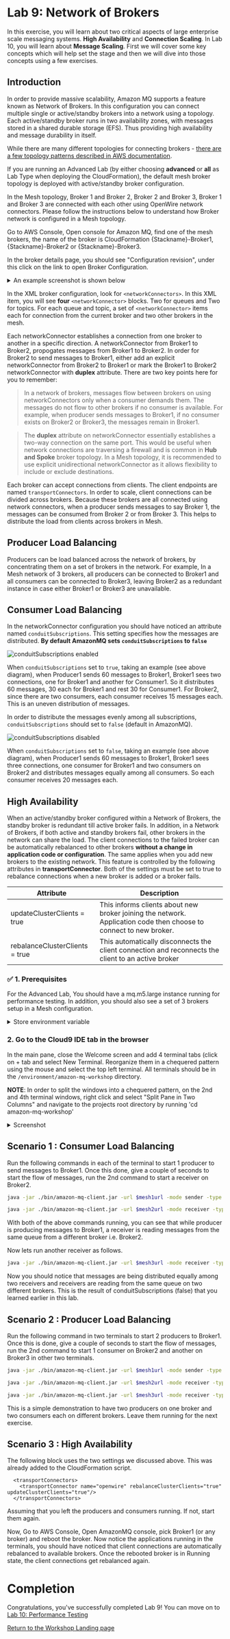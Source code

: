 # Lab 9: Network of Brokers

In this exercise, you will learn about two critical aspects of large enterprise scale messaging systems. **High Availability** and **Connection Scaling**. In Lab 10, you will learn about **Message Scaling**. First we will cover some key concepts which will help set the stage and then we will dive into those concepts using a few exercises.

## Introduction

In order to provide massive scalability, Amazon MQ supports a feature known as Network of Brokers. In this configuration you can connect multiple single or active/standby brokers into a network using a topology. Each active/standby broker runs in two availability zones, with messages stored in a shared durable storage (EFS). Thus providing high availability and message durability in itself.

While there are many different topologies for connecting brokers - [there are a few topology patterns described in AWS documentation](https://docs.aws.amazon.com/amazon-mq/latest/developer-guide/network-of-brokers.html#nob-topologies).

If you are running an Advanced Lab (by either choosing **advanced** or **all** as Lab Type when deploying the CloudFormation), the default mesh broker topology is deployed with active/standby broker configuration.

In the Mesh topology, Broker 1 and Broker 2, Broker 2 and Broker 3, Broker 1 and Broker 3 are connected with each other using OpenWire network connectors. Please follow the instructions below to understand how Broker network is configured in a Mesh topology. 

Go to AWS Console, Open console for Amazon MQ, find one of the mesh brokers, the name of the broker is CloudFormation {Stackname}-Broker1, {Stackname}-Broker2 or {Stackname}-Broker3.

In the broker details page, you should see "Configuration revision", under this click on the link to open Broker Configuration. 

<details><summary>An example screenshot is shown below</summary><p>

![Mesh Broker Configuration](/images/mesh-broker-config.png)

</details>

In the XML broker configuration, look for ```<networkConnectors>```. In this XML item, you will see **four** ```<networkConnector>``` blocks. Two for queues and Two for topics. For each queue and topic, a set of ```<networkConnector>``` items each for connection from the current broker and two other brokers in the mesh.

Each networkConnector establishes a connection from one broker to another in a specific direction. A networkConnector from Broker1 to Broker2, propogates messages from Broker1 to Broker2. In order for Broker2 to send messages to Broker1, either add an explicit networkConnector from Broker2 to Broker1 or mark the Broker1 to Broker2 networkConnector with **duplex** attribute. There are two key points here for you to remember:

> In a network of brokers, messages flow between brokers on using networkConnectors only when a consumer demands them. The messages do not flow to other brokers if no consumer is available. For example, when producer sends messages to Broker1, if no consumer exists on Broker2 or Broker3, the messages remain in Broker1. 

>The **duplex** attribute on networkConnector essentially establishes a two-way connection on the same port. This would be useful when network connections are traversing a firewall and is common in **Hub and Spoke** broker topology. In a Mesh topology, it is recommended to use explicit unidirectional networkConnector as it allows flexibility to include or exclude destinations.

Each broker can accept connections from clients. The client endpoints are named ```transportConnectors```.  In order to scale, client connections can be divided across brokers.
Because these brokers are all connected using network connectors, when a producer sends messages to say Broker 1, the messages can be consumed from Broker 2 or from Broker 3. This helps to distribute the load from clients across brokers in Mesh. 

## Producer Load Balancing

Producers can be load balanced across the network of brokers, by concentrating them on a set of brokers in the network. For example, In a Mesh network of 3 brokers, all producers can be connected to Broker1 and all consumers can be connected to Broker3, leaving Broker2 as a redundant instance in case either Broker1 or Broker3 are unavailable.

## Consumer Load Balancing

In the networkConnector configuration you should have noticed an attribute named ```conduitSubscriptions```. This setting specifies how the messages are distributed. **By default AmazonMQ sets ```conduitSubscriptions``` to ```false```**

![conduitSubscriptions enabled](/images/nob-conduit-true.png)

When ```conduitSubscriptions``` set to ```true```, taking an example (see above diagram), when Producer1 sends 60 messages to Broker1, Broker1 sees two connections, one for Broker1 and another for Consumer1. So it distributes 60 messages, 30 each for Broker1 and rest 30 for Consumer1. For Broker2, since there are two consumers, each consumer receives 15 messages each. This is an uneven distribution of messages.

In order to distribute the messages evenly among all subscriptions, ```conduitSubscriptions``` should set to ```false``` (default in AmazonMQ).

![conduitSubscriptions disabled](/images/nob-conduit-false.png)

When ```conduitSubscriptions``` set to ```false```, taking an example (see above diagram), when Producer1 sends 60 messages to Broker1, Broker1 sees three connections, one consumer for Broker1 and two consumers on Broker2 and distributes messages equally among all consumers. So each consumer receives 20 messages each.

## High Availability

When an active/standby broker configured within a Network of Brokers, the standby broker is redundant till active broker fails. In addition, in a Network of Brokers, if both active and standby brokers fail, other brokers in the network can share the load. The client connections to the failed broker can be automatically rebalanced to other brokers **without a change in application code or configuration**. The same applies when you add new brokers to the existing network. This feature is controlled by the following attributes in **transportConnector**. Both of the settings must be set to true to rebalance connections when a new broker is added or a broker fails.

| Attribute | Description |
| --------- | ----------- |
| updateClusterClients = true | This informs clients about new broker joining the network. Application code then choose to connect to new broker. |
| rebalanceClusterClients = true | This automatically disconnects the client connection and reconnects the client to an active broker |

### :white_check_mark: 1. Prerequisites

For the Advanced Lab, You should have a mq.m5.large instance running for performance testing. In addition, you should also see a set of 3 brokers setup in a Mesh configuration. 

<details><summary>Store environment variable</summary><p>

To make it easier to run the commands in the following labs we store frequently used parameters like the Amazon MQ broker url in Bash environment variable.

Go to the [AmazonMQ console](https://console.aws.amazon.com/amazon-mq), and click on the name of the broker (the one prefixed with CloudFormation stack name you created)

:white_check_mark: Scroll down to the Connections section and click the **Copy failover string** link beside the OpenWire row 
to copy the string to your clipboard. You need to **repeat this 3 more times** for capturing and saving broker failover urls for the brokers in Mesh network.

![Copy failover link](/images/fail-over-Step2.png)

:white_check_mark: Go to the AWS Console home, find Cloud9 service, open the service console. You should see a pre-built workspace named MQClient. Click on "Open IDE". 
Once the IDE is launched, you should see a bash shell window opened with the workshop github repository synced to amazon-mq-workshop folder.
In the bash shell, type the following commands one at a time (make sure you replace <failover url> with the failover url you copied below).

``` bash
cd ~/environment/amazon-mq-workshop
export temp_url="<failover url>"
export temp1_url="<failover url>"
export temp2_url="<failover url>"
export temp3_url="<failover url>"
echo "perfurl=\"$temp_url\"" >> ~/.bashrc; 
echo "mesh1url=\"$temp1_url\"" >> ~/.bashrc; 
echo "mesh2url=\"$temp2_url\"" >> ~/.bashrc; 
echo "mesh3url=\"$temp3_url\"" >> ~/.bashrc; 
source ~/.bashrc
./setup.sh
```
</details>

### 2. Go to the Cloud9 IDE tab in the browser

In the main pane, close the Welcome screen and add 4  terminal tabs (click on + tab and select New Terminal. Reorganize them in a chequered pattern using the mouse and select the top left terminal.
All terminals should be in the `/environment/amazon-mq-workshop` directory.

**NOTE**: In order to split the windows into a chequered pattern, on the 2nd and 4th terminal windows, right click and select "Split Pane in Two Columns" and navigate to the projects root directory by running 'cd amazon-mq-workshop' 

<details><summary>Screenshot</summary><p>

![Amazon MQ workshop Lab 2 step 3](/images/c9-window.png)

</p></details><p/>


## Scenario 1 : Consumer Load Balancing 

Run the following commands in each of the terminal to start 1 producer to send messages to Broker1. Once this done, give a couple of seconds to start the flow of messages, run the 2nd command to start a receiver on Broker2.

``` bash
java -jar ./bin/amazon-mq-client.jar -url $mesh1url -mode sender -type queue -destination workshop.queueA -name Sender-1
```

``` bash
java -jar ./bin/amazon-mq-client.jar -url $mesh2url -mode receiver -type queue -destination workshop.queueA 
```
With both of the above commands running, you can see that while producer is producing messages to Broker1, a receiver is reading messages from the same queue from a different broker i.e. Broker2.

Now lets run another receiver as follows. 

``` bash
java -jar ./bin/amazon-mq-client.jar -url $mesh3url -mode receiver -type queue -destination workshop.queueA 
```
Now you should notice that messages are being distributed equally among two receivers and receivers are reading from the same queue on two different brokers. This is the result of conduitSubscriptions (false) that you learned earlier in this lab.

## Scenario 2 : Producer Load Balancing 

Run the following command in two terminals to start 2 producers to Broker1. Once this is done, give a couple of seconds to start the flow of messages, run the 2nd command to start 1 consumer on Broker2 and another on Broker3 in other two terminals. 

``` bash
java -jar ./bin/amazon-mq-client.jar -url $mesh1url -mode sender -type queue -destination workshop.queueA -name Sender-1
```
``` bash
java -jar ./bin/amazon-mq-client.jar -url $mesh2url -mode receiver -type queue -destination workshop.queueA 
```
``` bash
java -jar ./bin/amazon-mq-client.jar -url $mesh3url -mode receiver -type queue -destination workshop.queueA 
```
This is a simple demonstration to have two producers on one broker and two consumers each on different brokers. Leave them running for the next exercise.

## Scenario 3 : High Availability

The following block uses the two settings we discussed above. This was already added to the CloudFormation script. 

```
  <transportConnectors>
    <transportConnector name="openwire" rebalanceClusterClients="true" updateClusterClients="true"/>
  </transportConnectors>
```

Assuming that you left the producers and consumers running. If not, start them again. 

Now, Go to AWS Console, Open AmazonMQ console, pick Broker1 (or any broker) and reboot the broker. Now notice the applications running in the terminals, you should have noticed that client connections are automatically rebalanced to available brokers. Once the rebooted broker is in Running state, the client connections get rebalanced again.  

# Completion

Congratulations, you've successfully completed Lab 9! You can move on to [Lab 10: Performance Testing](/labs/lab-10.md)

[Return to the Workshop Landing page](/README.md)
